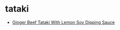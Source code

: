 # tataki

 * [Ginger Beef Tataki With Lemon Soy Dipping Sauce](index/g/ginger-beef-tataki-with-lemon-soy-dipping-sauce-103262.json)
